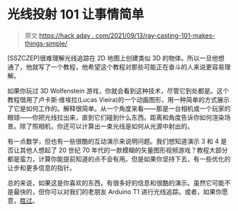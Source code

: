 # 光线投射 101 让事情简单

> 原文:[https://hack aday . com/2021/09/13/ray-casting-101-makes-things-simple/](https://hackaday.com/2021/09/13/ray-casting-101-makes-things-simple/)

[SSZCZEP]很难理解光线追踪在 2D 地图上创建类似 3D 的物体。所以一旦他想通了，他就写了一个教程，他希望这个教程对那些可能正在奋斗的人来说更容易理解。

如果你玩过 3D Wolfenstein 游戏，你就会看到这种技术，尽管它到处都是。这个教程借用了卢卡斯·维埃拉(Lucas Vieira)的一个动画图形，用一种简单的方式展示了它是如何工作的。解释很简单。从一个角度来看——那是一台相机或一个玩家的眼球——你把光线拉出来，直到它们碰到什么东西。距离和角度告诉你如何渲染场景。除了照相机，你还可以计算出一束光线是如何从光源中射出的。

有一点数学，但也有一些很酷的互动演示来说明问题。我们想知道演示 3 和 4 是否让其他人想起了 20 世纪 70 年代的一款模糊的矢量图形视频游戏？教程大部分都是蛮力，计算你能提前知道的点不会有用。但是如果你坚持下去，有一些优化的让步和更多信息的指针。

总的来说，如果这是你喜欢的东西，有很多好的信息和很酷的演示。虽然它可能不是最快的，但你可以对我们的老朋友 Arduino T1 进行光线追踪。或者，如果你愿意，[胜过](https://hackaday.com/2019/08/29/experiments-in-3d-graphics-via-excel/)。